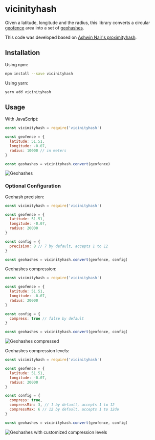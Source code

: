 # vicinityhash
Given a latitude, longitude and the radius, this library converts a circular [geofence](https://en.wikipedia.org/wiki/Geo-fence) area into a set of [geohashes](https://en.wikipedia.org/wiki/Geohash).

This code was developed based on [Ashwin Nair's proximityhash](https://github.com/ashwin711/proximityhash).

## Installation

Using npm:

```bash
npm install --save vicinityhash
```

Using yarn:

```bash
yarn add vicinityhash
```

## Usage

With JavaScript:

```javascript
const vicinityhash = require('vicinityhash')

const geofence = {
  latitude: 51.51,
  longitude: -0.07,
  radius: 10000 // in meters
}

const geohashes = vicinityhash.convert(geofence)
```

![Geohashes](./geohashes.png)

### Optional Configuration

Geohash precision:

```javascript
const vicinityhash = require('vicinityhash')

const geofence = {
  latitude: 51.51,
  longitude: -0.07,
  radius: 20000
}

const config = {
  precision: 8 // 7 by default, accepts 1 to 12
}

const geohashes = vicinityhash.convert(geofence, config)
```

Geohashes compression:

```javascript
const vicinityhash = require('vicinityhash')

const geofence = {
  latitude: 51.51,
  longitude: -0.07,
  radius: 20000
}

const config = {
  compress: true // false by default
}

const geohashes = vicinityhash.convert(geofence, config)
```

![Geohashes compressed](./compress.png)

Geohashes compression levels:

```javascript
const vicinityhash = require('vicinityhash')

const geofence = {
  latitude: 51.51,
  longitude: -0.07,
  radius: 20000
}

const config = {
  compress: true,
  compressMin: 3, // 1 by default, accepts 1 to 12
  compressMax: 6 // 12 by default, accepts 1 to 12de
}

const geohashes = vicinityhash.convert(geofence, config)
```

![Geohashes with customized compression levels](./custom_compress.png)
